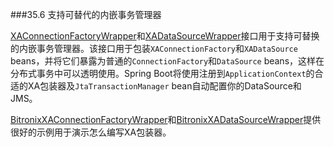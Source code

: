 ###35.6 支持可替代的内嵌事务管理器

[XAConnectionFactoryWrapper](http://github.com/spring-projects/spring-boot/tree/master/spring-boot/src/main/java/org/springframework/boot/jta/XAConnectionFactoryWrapper.java)和[XADataSourceWrapper](http://github.com/spring-projects/spring-boot/tree/master/spring-boot/src/main/java/org/springframework/boot/jta/XADataSourceWrapper.java)接口用于支持可替换的内嵌事务管理器。该接口用于包装`XAConnectionFactory`和`XADataSource`　beans，并将它们暴露为普通的`ConnectionFactory`和`DataSource` beans，这样在分布式事务中可以透明使用。Spring Boot将使用注册到`ApplicationContext`的合适的XA包装器及`JtaTransactionManager` bean自动配置你的DataSource和JMS。

[BitronixXAConnectionFactoryWrapper](https://github.com/spring-projects/spring-boot/tree/v1.4.1.RELEASE/spring-boot/src/main/java/org/springframework/boot/jta/bitronix/BitronixXAConnectionFactoryWrapper.java)和[BitronixXADataSourceWrapper](https://github.com/spring-projects/spring-boot/tree/v1.4.1.RELEASE/spring-boot/src/main/java/org/springframework/boot/jta/bitronix/BitronixXADataSourceWrapper.java)提供很好的示例用于演示怎么编写XA包装器。
